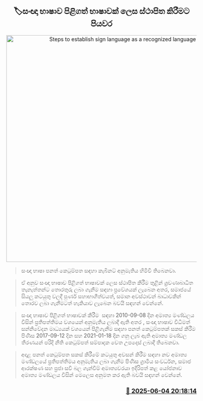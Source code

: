 <p align='center'><b><h2 align='center' title='Steps to establish sign language as a recognized language'>🏷සංඥා භාෂාව පිළිගත් භාෂාවක් ලෙස ස්ථාපිත කිරීමට පියවර</h2></b></p>
<p align='center'><img src='https://helakuru.sgp1.cdn.digitaloceanspaces.com/esana/images/lib/sign-language.jpg' width='600' alt='Steps to establish sign language as a recognized language'></p>

> සංඥා භාෂා පනත් කෙටුම්පත සඳහා කැබිනට් අනුමැතිය හිමිවී තිබෙනවා.

> ඒ අනුව සංඥා භාෂාව පිළිගත් භාෂාවක් ලෙස ස්ථාපිත කිරීම තුළින් ශ්‍රවණාබාධිත තැනැත්තන්ට තොරතුරු ලබා ගැනීම සඳහා ප්‍රවේශයක් ලැබෙන අතර, සමාජයේ සියලු කටයුතු වලදී පුර්ණ සහාභාගීත්වයත්, සමාන අවස්ථාවන් බාධාවකින් තොරව ලබා ගැනීමටත් හැකියාව ලැබෙන බවයි සඳහන් වෙන්නේ.

> සංඥා භාෂාව පිළිගත් භාෂාවක් කිරීම  සඳහා 2010-09-08 දින අමාත්‍ය මණ්ඩලය විසින් ප්‍රතිපත්තිමය වශයෙන් අනුමැතිය ලබාදී ඇති අතර , සංඥා භාෂාව විධිමත් සන්නිවේදන මාධ්‍යයක් වශයෙන් පිළිගැනීම සඳහා පනත් කෙටුම්පතක් සකස් කිරීම පිණිස 2017-09-12 දින සහ 2021-01-18 දින ගනු ලැබ ඇති අමාත්‍ය මණ්ඩල තීරණයන් පරිදි නීති කෙටුම්පත් සම්පාදක වෙත උපදෙස් ලබාදී තිබෙනවා.

> අදාළ පනත් කෙටුම්පත සකස් කිරීමේ කටයුතු අවසන් කිරීම සඳහා නව අමාත්‍ය මණ්ඩලයේ ප්‍රතිපත්තිමය අනුමැතිය ලබා ගැනීම පිණිස ග්‍රාමීය සංවර්ධන, සමාජ ආරක්ෂණ සහ ප්‍රජා සවි බල ගැන්වීම් අමාත්‍යවරයා ඉදිරිපත් කළ යෝජනාව අමාත්‍ය මණ්ඩලය විසින් මෙලෙස අනුමත කර ඇති බවයි සඳහන් වෙන්නේ.



<h3 align='right'><a href='https://www.helakuru.lk/esana/p/110714/'>📅 2025-06-04 20:18:14</a></h3>
